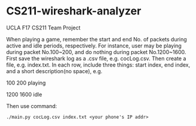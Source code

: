 # CS211-wireshark-analyzer
UCLA F17 CS211 Team Project

When playing a game, remember the start and end No. of packets during active and idle periods, respectively.
For instance, user may be playing during packet No.100\~200, and do nothing during packet No.1200\~1600. 
First save the wireshark log as a .csv file, e.g. cocLog.csv. Then create a file, e.g. index.txt. In each row,
include three things: start index, end index, and a short description(no space), e.g.

100 200 playing

1200 1600 idle

Then use command:
```
./main.py cocLog.csv index.txt <your phone's IP addr>
```
